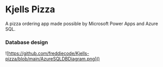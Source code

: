 # Kjells Pizza

A pizza ordering app made possible by Microsoft Power Apps and Azure SQL.

### Database design

![https://github.com/freddiecode/Kjells-pizza/blob/main/AzureSQLDBDiagram.png]()


